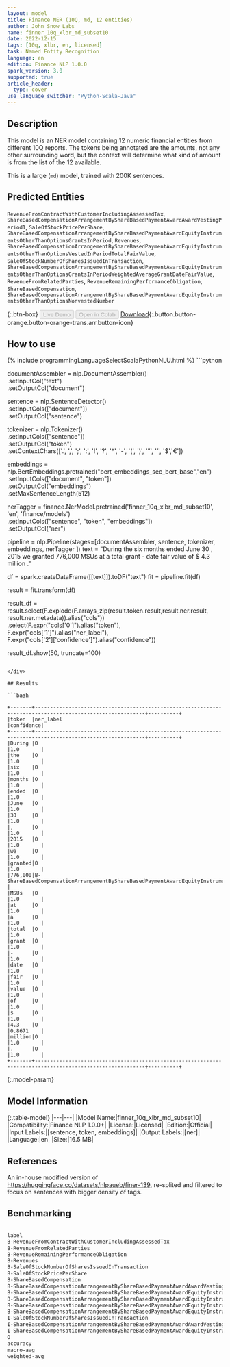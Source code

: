 ```yaml
---
layout: model
title: Finance NER (10Q, md, 12 entities)
author: John Snow Labs
name: finner_10q_xlbr_md_subset10
date: 2022-12-15
tags: [10q, xlbr, en, licensed]
task: Named Entity Recognition
language: en
edition: Finance NLP 1.0.0
spark_version: 3.0
supported: true
article_header:
  type: cover
use_language_switcher: "Python-Scala-Java"
---
```


## Description

This model is an NER model containing 12 numeric financial entities from different 10Q reports. The tokens being annotated are the amounts, not any other surrounding word, but the context will determine what kind of amount is from the list of the 12 available.

This is a large (`md`) model, trained with 200K sentences.

## Predicted Entities

`RevenueFromContractWithCustomerIncludingAssessedTax`, `ShareBasedCompensationArrangementByShareBasedPaymentAwardAwardVestingPeriod1`, `SaleOfStockPricePerShare`, `ShareBasedCompensationArrangementByShareBasedPaymentAwardEquityInstrumentsOtherThanOptionsGrantsInPeriod`, `Revenues`, `ShareBasedCompensationArrangementByShareBasedPaymentAwardEquityInstrumentsOtherThanOptionsVestedInPeriodTotalFairValue`, `SaleOfStockNumberOfSharesIssuedInTransaction`, `ShareBasedCompensationArrangementByShareBasedPaymentAwardEquityInstrumentsOtherThanOptionsGrantsInPeriodWeightedAverageGrantDateFairValue`, `RevenueFromRelatedParties`, `RevenueRemainingPerformanceObligation`, `ShareBasedCompensation`, `ShareBasedCompensationArrangementByShareBasedPaymentAwardEquityInstrumentsOtherThanOptionsNonvestedNumber`

{:.btn-box}
<button class="button button-orange" disabled>Live Demo</button>
<button class="button button-orange" disabled>Open in Colab</button>
[Download](https://s3.amazonaws.com/auxdata.johnsnowlabs.com/finance/models/finner_10q_xlbr_md_subset10_en_1.0.0_3.0_1671083035029.zip){:.button.button-orange.button-orange-trans.arr.button-icon}

## How to use



<div class="tabs-box" markdown="1">
{% include programmingLanguageSelectScalaPythonNLU.html %}
```python
 
documentAssembler = nlp.DocumentAssembler() \
   .setInputCol("text") \
   .setOutputCol("document")

sentence = nlp.SentenceDetector() \
   .setInputCols(["document"]) \
   .setOutputCol("sentence") 

tokenizer = nlp.Tokenizer()\
    .setInputCols(["sentence"])\
    .setOutputCol("token")\
    .setContextChars(['.', ',', ';', ':', '!', '?', '*', '-', '(', ')', '”', '’', '$','€'])

embeddings = nlp.BertEmbeddings.pretrained("bert_embeddings_sec_bert_base","en") \
  .setInputCols(["document", "token"]) \
  .setOutputCol("embeddings")\
  .setMaxSentenceLength(512)

nerTagger = finance.NerModel.pretrained('finner_10q_xlbr_md_subset10', 'en', 'finance/models')\
   .setInputCols(["sentence", "token", "embeddings"])\
   .setOutputCol("ner")
              
pipeline = nlp.Pipeline(stages=[documentAssembler,
                            sentence,
                            tokenizer,
                            embeddings,
                            nerTagger
                                ])
text = "During the six months ended June 30 , 2015 we granted 776,000 MSUs at a total grant - date fair value of $ 4.3 million ."

df = spark.createDataFrame([[text]]).toDF("text")
fit = pipeline.fit(df)

result = fit.transform(df)

result_df = result.select(F.explode(F.arrays_zip(result.token.result,result.ner.result, result.ner.metadata)).alias("cols"))\
.select(F.expr("cols['0']").alias("token"),\
      F.expr("cols['1']").alias("ner_label"),\
      F.expr("cols['2']['confidence']").alias("confidence"))

result_df.show(50, truncate=100)
```

</div>

## Results

```bash

+-------+----------------------------------------------------------------------------------------------------------+----------+
|token  |ner_label                                                                                                 |confidence|
+-------+----------------------------------------------------------------------------------------------------------+----------+
|During |O                                                                                                         |1.0       |
|the    |O                                                                                                         |1.0       |
|six    |O                                                                                                         |1.0       |
|months |O                                                                                                         |1.0       |
|ended  |O                                                                                                         |1.0       |
|June   |O                                                                                                         |1.0       |
|30     |O                                                                                                         |1.0       |
|,      |O                                                                                                         |1.0       |
|2015   |O                                                                                                         |1.0       |
|we     |O                                                                                                         |1.0       |
|granted|O                                                                                                         |1.0       |
|776,000|B-ShareBasedCompensationArrangementByShareBasedPaymentAwardEquityInstrumentsOtherThanOptionsGrantsInPeriod|0.9562    |
|MSUs   |O                                                                                                         |1.0       |
|at     |O                                                                                                         |1.0       |
|a      |O                                                                                                         |1.0       |
|total  |O                                                                                                         |1.0       |
|grant  |O                                                                                                         |1.0       |
|-      |O                                                                                                         |1.0       |
|date   |O                                                                                                         |1.0       |
|fair   |O                                                                                                         |1.0       |
|value  |O                                                                                                         |1.0       |
|of     |O                                                                                                         |1.0       |
|$      |O                                                                                                         |1.0       |
|4.3    |O                                                                                                         |0.8671    |
|million|O                                                                                                         |1.0       |
|.      |O                                                                                                         |1.0       |
+-------+----------------------------------------------------------------------------------------------------------+----------+

```

{:.model-param}
## Model Information

{:.table-model}
|---|---|
|Model Name:|finner_10q_xlbr_md_subset10|
|Compatibility:|Finance NLP 1.0.0+|
|License:|Licensed|
|Edition:|Official|
|Input Labels:|[sentence, token, embeddings]|
|Output Labels:|[ner]|
|Language:|en|
|Size:|16.5 MB|

## References

An in-house modified version of https://huggingface.co/datasets/nlpaueb/finer-139, re-splited and filtered to focus on sentences with bigger density of tags.

## Benchmarking

```bash

label                                                                                                                                           precision    recall  f1-score   support
B-RevenueFromContractWithCustomerIncludingAssessedTax                                                                                           0.8369    0.6310    0.7195       187
B-RevenueFromRelatedParties                                                                                                                     0.9418    0.9056    0.9233       625
B-RevenueRemainingPerformanceObligation                                                                                                         0.9801    0.9975    0.9887       395
B-Revenues                                                                                                                                      0.7830    0.9324    0.8512       414
B-SaleOfStockNumberOfSharesIssuedInTransaction                                                                                                  0.9106    0.9912    0.9492       226
B-SaleOfStockPricePerShare                                                                                                                      0.8645    0.9710    0.9147       138
B-ShareBasedCompensation                                                                                                                        0.9760    0.9896    0.9828       288
B-ShareBasedCompensationArrangementByShareBasedPaymentAwardAwardVestingPeriod1                                                                  0.9432    0.9659    0.9545       499
B-ShareBasedCompensationArrangementByShareBasedPaymentAwardEquityInstrumentsOtherThanOptionsGrantsInPeriod                                      0.9378    0.9944    0.9653       894
B-ShareBasedCompensationArrangementByShareBasedPaymentAwardEquityInstrumentsOtherThanOptionsGrantsInPeriodWeightedAverageGrantDateFairValue     0.9501    0.9932    0.9712       441
B-ShareBasedCompensationArrangementByShareBasedPaymentAwardEquityInstrumentsOtherThanOptionsNonvestedNumber                                     0.9120    0.9048    0.9084       126
B-ShareBasedCompensationArrangementByShareBasedPaymentAwardEquityInstrumentsOtherThanOptionsVestedInPeriodTotalFairValue                        0.9775    0.9491    0.9631       275
I-SaleOfStockNumberOfSharesIssuedInTransaction                                                                                                  0.0000    0.0000    0.0000         1
I-ShareBasedCompensationArrangementByShareBasedPaymentAwardAwardVestingPeriod1                                                                  0.9457    0.9897    0.9672       387
I-ShareBasedCompensationArrangementByShareBasedPaymentAwardEquityInstrumentsOtherThanOptionsGrantsInPeriod                                      0.0000    0.0000    0.0000         1
O                                                                                                                                               0.9995    0.9979    0.9987     98997
accuracy                                                                                                                                             -          -   0.9959    103894
macro-avg                                                                                                                                       0.8099    0.8258    0.8161    103894
weighted-avg                                                                                                                                    0.9961    0.9959    0.9959    103894   0.0000         1
                     

```